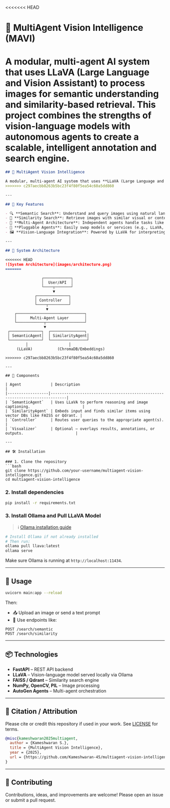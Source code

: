 <<<<<<< HEAD
# 🧠 MultiAgent Vision Intelligence (MAVI)

A modular, multi-agent AI system that uses LLaVA (Large Language and Vision Assistant) to process images for **semantic understanding** and **similarity-based retrieval**. This project combines the strengths of vision-language models with autonomous agents to create a scalable, intelligent annotation and search engine.
=======
```markdown
## 🧠 MultiAgent Vision Intelligence

A modular, multi-agent AI system that uses **LLaVA (Large Language and Vision Assistant)** to process images for **semantic understanding** and **similarity-based retrieval**. This project combines the strengths of vision-language models with autonomous agents to create a scalable, intelligent annotation and search engine.
>>>>>>> c297aecbb8263b5bc23f4f80f5ea54c60a5dd860

---

## 🚀 Key Features

- 🔍 **Semantic Search**: Understand and query images using natural language prompts.
- 🔗 **Similarity Search**: Retrieve images with similar visual or contextual features.
- 🤖 **Multi-Agent Architecture**: Independent agents handle tasks like embedding, querying, indexing, and reasoning.
- 🧩 **Pluggable Agents**: Easily swap models or services (e.g., LLaVA, FAISS, OpenAI, etc.)
- 🖼️ **Vision-Language Integration**: Powered by LLaVA for interpreting image content using LLMs.

---

## 🧬 System Architecture

<<<<<<< HEAD
![System Architecture](images/architecture.png)
=======
```

```
                ┌────────────┐
                │  User/API  │
                └────┬───────┘
                     ▼
             ┌──────────────┐
             │ Controller   │
             └────┬─────────┘
                  ▼
    ┌──────────────────────────────┐
    │      Multi-Agent Layer       │
    └────────────┬─────────────────┘
                 ▼
 ┌──────────────┐  ┌───────────────┐
 │ SemanticAgent│  │ SimilarityAgent│
 └──────────────┘  └────────────────┘
         │                  │
     (LLaVA)           (ChromaDB/Embeddings)
```

````
>>>>>>> c297aecbb8263b5bc23f4f80f5ea54c60a5dd860

---

## 🧱 Components

| Agent             | Description                                                                 |
|------------------|-----------------------------------------------------------------------------|
| `SemanticAgent`   | Uses LLaVA to perform reasoning and image captioning.                       |
| `SimilarityAgent` | Embeds input and finds similar items using vector DBs like FAISS or Qdrant. |
| `Controller`      | Routes user queries to the appropriate agent(s).                            |
| `Visualizer`      | Optional — overlays results, annotations, or outputs.                       |

---

## 🛠 Installation

### 1. Clone the repository
```bash
git clone https://github.com/your-username/multiagent-vision-intelligence.git
cd multiagent-vision-intelligence
````

### 2. Install dependencies

```bash
pip install -r requirements.txt
```

### 3. Install Ollama and Pull LLaVA Model

> ℹ️ [Ollama installation guide](https://ollama.com/download)

```bash
# Install Ollama if not already installed
# Then run:
ollama pull llava:latest
ollama serve
```

Make sure Ollama is running at `http://localhost:11434`.

---

## 🧪 Usage

```bash
uvicorn main:app --reload
```

Then:

* 📤 Upload an image or send a text prompt
* 🔁 Use endpoints like:

```
POST /search/semantic
POST /search/similarity
```

---

## 📦 Technologies

* **FastAPI** – REST API backend
* **LLaVA** – Vision-language model served locally via Ollama
* **FAISS / Qdrant** – Similarity search engine
* **NumPy, OpenCV, PIL** – Image processing
* **AutoGen Agents** – Multi-agent orchestration

---

## 📝 Citation / Attribution

Please cite or credit this repository if used in your work.
See [LICENSE](LICENSE) for terms.

```bibtex
@misc{kameshwaran2025multiagent,
  author = {Kameshwaran S.},
  title = {MultiAgent Vision Intelligence},
  year = {2025},
  url = {https://github.com/Kameshwaran-45/multiagent-vision-intelligence}
}
```

---

## 🤝 Contributing

Contributions, ideas, and improvements are welcome!
Please open an issue or submit a pull request.

```
